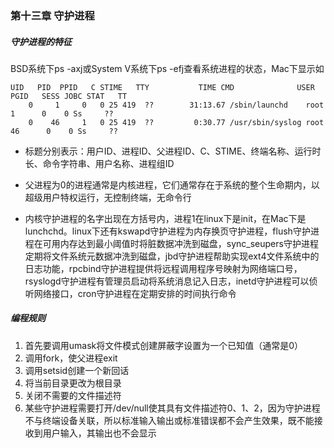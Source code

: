 ### 第十三章  守护进程

##### 守护进程的特征

BSD系统下ps -axj或System V系统下ps -efj查看系统进程的状态，Mac下显示如

```
UID   PID  PPID   C STIME   TTY           TIME CMD              USER              PGID   SESS JOBC STAT   TT 
    0     1     0   0 25 419  ??        31:13.67 /sbin/launchd    root                 1      0    0 Ss     ?? 
    0    46     1   0 25 419  ??         0:30.77 /usr/sbin/syslog root                46      0    0 Ss     ?? 
```

* 标题分别表示：用户ID、进程ID、父进程ID、C、STIME、终端名称、运行时长、命令字符串、用户名称、进程组ID

* 父进程为0的进程通常是内核进程，它们通常存在于系统的整个生命期内，以超级用户特权运行，无控制终端，无命令行
* 内核守护进程的名字出现在方括号内，进程1在linux下是init，在Mac下是lunchchd。linux下还有kswapd守护进程为内存换页守护进程，flush守护进程在可用内存达到最小阈值时将脏数据冲洗到磁盘，sync_seupers守护进程定期将文件系统元数据冲洗到磁盘，jbd守护进程帮助实现ext4文件系统中的日志功能，rpcbind守护进程提供将远程调用程序号映射为网络端口号，rsyslogd守护进程有管理员启动将系统消息记入日志，inetd守护进程可以侦听网络接口，cron守护进程在定期安排的时间执行命令

##### 编程规则

1. 首先要调用umask将文件模式创建屏蔽字设置为一个已知值（通常是0）
2. 调用fork，使父进程exit
3. 调用setsid创建一个新回话
4. 将当前目录更改为根目录
5. 关闭不需要的文件描述符
6. 某些守护进程需要打开/dev/null使其具有文件描述符0、1、2，因为守护进程不与终端设备关联，所以标准输入输出或标准错误都不会产生效果，既不能接收到用户输入，其输出也不会显示

